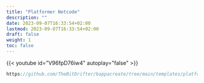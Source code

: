 ```yaml
---
title: "Platformer Netcode"
description: ""
date: 2023-09-07T16:33:54+02:00
lastmod: 2023-09-07T16:33:54+02:00
draft: false
weight: 1
toc: false
---
```


{{< youtube id="V96fpD76iw4" autoplay="false" >}}

```go
https://github.com/TheBitDrifter/bappacreate/tree/main/templates/platformer-netcode
```
